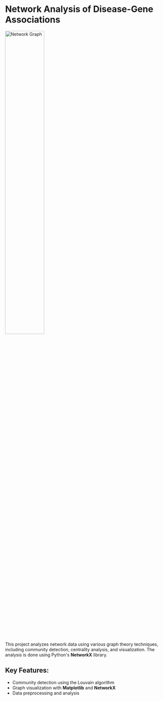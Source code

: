 # Network Analysis of Disease-Gene Associations


<img src="[network-graph.png](https://github.com/vertebrategenomics/networks/blob/0d19c6dce3db809d2e4e7ed3ae04c0e6f96e5114/community_14.jpg)" alt="Network Graph" width="50%" />

This project analyzes network data using various graph theory techniques, including community detection, centrality analysis, and visualization. The analysis is done using Python's **NetworkX** library.

## Key Features:
- Community detection using the Louvain algorithm
- Graph visualization with **Matplotlib** and **NetworkX**
- Data preprocessing and analysis


